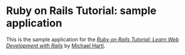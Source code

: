 # Ruby on Rails Tutorial: sample application

This is the sample application for the
[*Ruby on Rails Tutorial:
Learn Web Development with Rails*](https://www.railstutorial.org/book/static_pages)
by [Michael Hartl](http://www.michaelhartl.com/).
